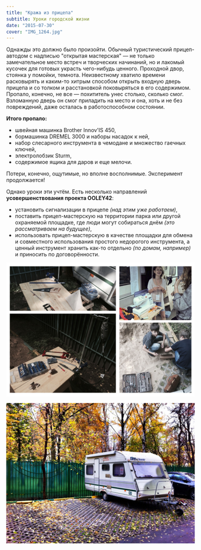```yaml
---
title: "Кража из прицепа"
subtitle: Уроки городской жизни 
date: "2015-07-30"
cover: "IMG_1264.jpg"
---
```


Однажды это должно было произойти. Обычный туристический прицеп-автодом с надписью "открытая мастерская" — не только замечательное место встреч и творческих начинаний, но и лакомый кусочек для готовых украсть чего-нибудь ценного. Проходной двор, стоянка у помойки, темнота. Неизвестному хватило времени расковырять и каким-то хитрым способом открыть входную дверь прицепа и со толком и расстановкой поковыряться в его содержимом. Пропало, конечно, не все — похититель унес столько, сколько смог. Взломанную дверь он смог приладить на место и она, хоть и не без повреждений, даже осталась в работоспособном состоянии.

**Итого пропало:**

- швейная машинка Brother Innov'IS 450,
- бормашинка DREMEL 3000 и наборы насадок к ней,
- набор слесарного инструмента в чемодане и множество гаечных ключей,
- электролобзик Sturm,
- содержимое ящика для даров и еще мелочи.

Потери, конечно, ощутимые, но вполне восполнимые. Эксперимент продолжается!

Однако уроки эти учтём. Есть несколько направлений **усовершенствования проекта OOLEY42**:

- установить сигнализации в прицепе _(над этим уже работаем)_,
- поставить прицеп-мастерскую на территории парка или другой охраняемой площадке, где люди могут собираться днём _(это рассматриваем на будущее)_,
- использовать прицеп-мастерскую в качестве площадки для обмена и совместного использования простого недорогого инструмента, а ценный инструмент хранить как-то отдельно _(по домам, например)_ и приносить по договорённости.

![пропавшее](./propavshee.jpg)


![](./IMG_6724.jpg)